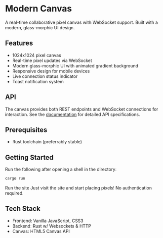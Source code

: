 # Modern Canvas

A real-time collaborative pixel canvas with WebSocket support. Built with a modern, glass-morphic UI design.

## Features

- 1024x1024 pixel canvas
- Real-time pixel updates via WebSocket
- Modern glass-morphic UI with animated gradient background
- Responsive design for mobile devices
- Live connection status indicator
- Toast notification system

## API

The canvas provides both REST endpoints and WebSocket connections for interaction. See the [documentation](docs) for detailed API specifications.

## Prerequisites

- Rust toolchain (preferrably stable)

## Getting Started

Run the following after opening a shell in the directory:
```sh
cargo run
```

Run the site
Just visit the site and start placing pixels! No authentication required.

## Tech Stack

- Frontend: Vanilla JavaScript, CSS3
- Backend: Rust w/ Websockets & HTTP
- Canvas: HTML5 Canvas API
